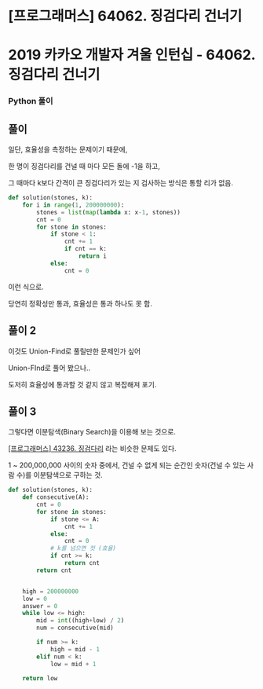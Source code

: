 # [프로그래머스] 64062. 징검다리 건너기

# 2019 카카오 개발자 겨울 인턴십 - 64062. 징검다리 건너기

### Python 풀이



## 풀이

일단, 효율성을 측정하는 문제이기 때문에,

한 명이 징검다리를 건널 때 마다 모든 돌에 -1을 하고,

그 때마다 k보다 간격이 큰 징검다리가 있는 지 검사하는 방식은 통할 리가 없음.

```python
def solution(stones, k):
    for i in range(1, 200000000):
        stones = list(map(lambda x: x-1, stones))
        cnt = 0
        for stone in stones:
            if stone < 1:
                cnt += 1
                if cnt == k:
                    return i
            else:
                cnt = 0
```

이런 식으로.

당연히 정확성만 통과, 효율성은 통과 하나도 못 함.





## 풀이 2

이것도 Union-Find로 풀릴만한 문제인가 싶어

Union-FInd로 풀어 봤으나..

도저히 효율성에 통과할 것 같지 않고 복잡해져 포기.





## 풀이 3

그렇다면 이분탐색(Binary Search)을 이용해 보는 것으로.

[[프로그래머스] 43236. 징검다리](https://school.programmers.co.kr/learn/courses/30/lessons/43236) 라는 비슷한 문제도 있다.



1 ~ 200,000,000 사이의 숫자 중에서, 건널 수 없게 되는 순간인 숫자(건널 수 있는 사람 수)를 이분탐색으로 구하는 것.

```python
def solution(stones, k):
    def consecutive(A):
        cnt = 0
        for stone in stones:
            if stone <= A:
                cnt += 1
            else:
                cnt = 0
            # k를 넘으면 컷 (효율)
            if cnt >= k:
                return cnt
        return cnt


    high = 200000000
    low = 0
    answer = 0
    while low <= high:
        mid = int((high+low) / 2)
        num = consecutive(mid)

        if num >= k:
            high = mid - 1
        elif num < k:
            low = mid + 1
            
    return low
```


